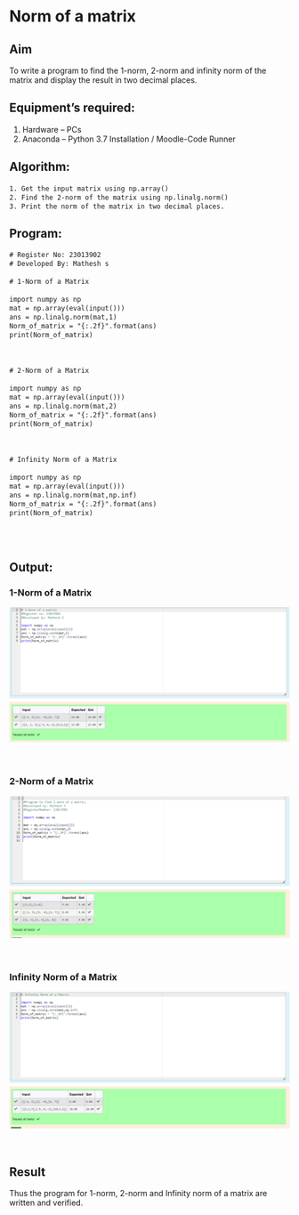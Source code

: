 # Norm of a matrix
## Aim
To write a program to find the 1-norm, 2-norm and infinity norm of the matrix and display the result in two decimal places.
## Equipment’s required:
1.	Hardware – PCs
2.	Anaconda – Python 3.7 Installation / Moodle-Code Runner
## Algorithm:
	1. Get the input matrix using np.array()   
    2. Find the 2-norm of the matrix using np.linalg.norm()
	3. Print the norm of the matrix in two decimal places.
## Program:
```
# Register No: 23013902
# Developed By: Mathesh s

# 1-Norm of a Matrix

import numpy as np
mat = np.array(eval(input()))
ans = np.linalg.norm(mat,1)
Norm_of_matrix = "{:.2f}".format(ans)
print(Norm_of_matrix)



# 2-Norm of a Matrix

import numpy as np
mat = np.array(eval(input()))
ans = np.linalg.norm(mat,2)
Norm_of_matrix = "{:.2f}".format(ans)
print(Norm_of_matrix)



# Infinity Norm of a Matrix

import numpy as np
mat = np.array(eval(input()))
ans = np.linalg.norm(mat,np.inf)
Norm_of_matrix = "{:.2f}".format(ans)
print(Norm_of_matrix)




```
## Output:
### 1-Norm of a Matrix
![Alt text](image.png)
<br>
<br>
<br>

### 2-Norm of a Matrix
![Alt text](image-1.png)
<br>
<br>
<br>

### Infinity Norm of a Matrix
![Alt text](image-2.png)
<br>
<br>
<br>

## Result
Thus the program for 1-norm, 2-norm and Infinity norm of a matrix are written and verified.
